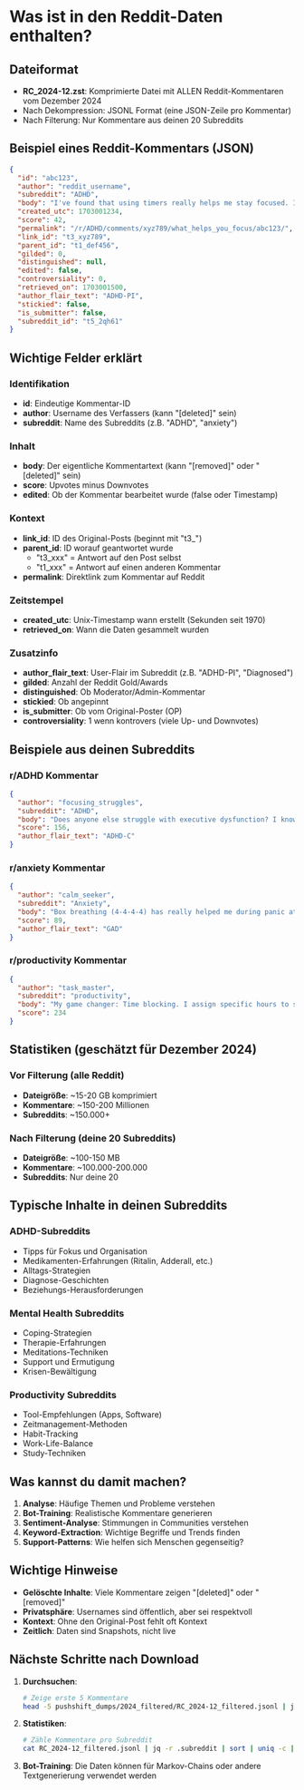 # Was ist in den Reddit-Daten enthalten?

## Dateiformat
- **RC_2024-12.zst**: Komprimierte Datei mit ALLEN Reddit-Kommentaren vom Dezember 2024
- Nach Dekompression: JSONL Format (eine JSON-Zeile pro Kommentar)
- Nach Filterung: Nur Kommentare aus deinen 20 Subreddits

## Beispiel eines Reddit-Kommentars (JSON)

```json
{
  "id": "abc123",
  "author": "reddit_username",
  "subreddit": "ADHD",
  "body": "I've found that using timers really helps me stay focused. I set 25-minute work sessions with 5-minute breaks. The Pomodoro technique has been a game changer for my ADHD!",
  "created_utc": 1703001234,
  "score": 42,
  "permalink": "/r/ADHD/comments/xyz789/what_helps_you_focus/abc123/",
  "link_id": "t3_xyz789",
  "parent_id": "t1_def456",
  "gilded": 0,
  "distinguished": null,
  "edited": false,
  "controversiality": 0,
  "retrieved_on": 1703001500,
  "author_flair_text": "ADHD-PI",
  "stickied": false,
  "is_submitter": false,
  "subreddit_id": "t5_2qh61"
}
```

## Wichtige Felder erklärt

### Identifikation
- **id**: Eindeutige Kommentar-ID
- **author**: Username des Verfassers (kann "[deleted]" sein)
- **subreddit**: Name des Subreddits (z.B. "ADHD", "anxiety")

### Inhalt
- **body**: Der eigentliche Kommentartext (kann "[removed]" oder "[deleted]" sein)
- **score**: Upvotes minus Downvotes
- **edited**: Ob der Kommentar bearbeitet wurde (false oder Timestamp)

### Kontext
- **link_id**: ID des Original-Posts (beginnt mit "t3_")
- **parent_id**: ID worauf geantwortet wurde
  - "t3_xxx" = Antwort auf den Post selbst
  - "t1_xxx" = Antwort auf einen anderen Kommentar
- **permalink**: Direktlink zum Kommentar auf Reddit

### Zeitstempel
- **created_utc**: Unix-Timestamp wann erstellt (Sekunden seit 1970)
- **retrieved_on**: Wann die Daten gesammelt wurden

### Zusatzinfo
- **author_flair_text**: User-Flair im Subreddit (z.B. "ADHD-PI", "Diagnosed")
- **gilded**: Anzahl der Reddit Gold/Awards
- **distinguished**: Ob Moderator/Admin-Kommentar
- **stickied**: Ob angepinnt
- **is_submitter**: Ob vom Original-Poster (OP)
- **controversiality**: 1 wenn kontrovers (viele Up- und Downvotes)

## Beispiele aus deinen Subreddits

### r/ADHD Kommentar
```json
{
  "author": "focusing_struggles",
  "subreddit": "ADHD",
  "body": "Does anyone else struggle with executive dysfunction? I know exactly what I need to do but I just... can't start. It's like there's an invisible wall.",
  "score": 156,
  "author_flair_text": "ADHD-C"
}
```

### r/anxiety Kommentar
```json
{
  "author": "calm_seeker",
  "subreddit": "Anxiety",
  "body": "Box breathing (4-4-4-4) has really helped me during panic attacks. Inhale 4, hold 4, exhale 4, hold 4. Simple but effective.",
  "score": 89,
  "author_flair_text": "GAD"
}
```

### r/productivity Kommentar
```json
{
  "author": "task_master",
  "subreddit": "productivity",
  "body": "My game changer: Time blocking. I assign specific hours to specific tasks. No more endless to-do lists, just 'at 2pm I work on project X'.",
  "score": 234
}
```

## Statistiken (geschätzt für Dezember 2024)

### Vor Filterung (alle Reddit)
- **Dateigröße**: ~15-20 GB komprimiert
- **Kommentare**: ~150-200 Millionen
- **Subreddits**: ~150.000+

### Nach Filterung (deine 20 Subreddits)
- **Dateigröße**: ~100-150 MB
- **Kommentare**: ~100.000-200.000
- **Subreddits**: Nur deine 20

## Typische Inhalte in deinen Subreddits

### ADHD-Subreddits
- Tipps für Fokus und Organisation
- Medikamenten-Erfahrungen (Ritalin, Adderall, etc.)
- Alltags-Strategien
- Diagnose-Geschichten
- Beziehungs-Herausforderungen

### Mental Health Subreddits
- Coping-Strategien
- Therapie-Erfahrungen
- Meditations-Techniken
- Support und Ermutigung
- Krisen-Bewältigung

### Productivity Subreddits
- Tool-Empfehlungen (Apps, Software)
- Zeitmanagement-Methoden
- Habit-Tracking
- Work-Life-Balance
- Study-Techniken

## Was kannst du damit machen?

1. **Analyse**: Häufige Themen und Probleme verstehen
2. **Bot-Training**: Realistische Kommentare generieren
3. **Sentiment-Analyse**: Stimmungen in Communities verstehen
4. **Keyword-Extraction**: Wichtige Begriffe und Trends finden
5. **Support-Patterns**: Wie helfen sich Menschen gegenseitig?

## Wichtige Hinweise

- **Gelöschte Inhalte**: Viele Kommentare zeigen "[deleted]" oder "[removed]"
- **Privatsphäre**: Usernames sind öffentlich, aber sei respektvoll
- **Kontext**: Ohne den Original-Post fehlt oft Kontext
- **Zeitlich**: Daten sind Snapshots, nicht live

## Nächste Schritte nach Download

1. **Durchsuchen**: 
   ```bash
   # Zeige erste 5 Kommentare
   head -5 pushshift_dumps/2024_filtered/RC_2024-12_filtered.jsonl | jq .
   ```

2. **Statistiken**:
   ```bash
   # Zähle Kommentare pro Subreddit
   cat RC_2024-12_filtered.jsonl | jq -r .subreddit | sort | uniq -c | sort -rn
   ```

3. **Bot-Training**: Die Daten können für Markov-Chains oder andere Textgenerierung verwendet werden